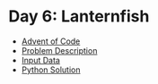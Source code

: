 # Day 6: Lanternfish

- [Advent of Code](https://adventofcode.com/2021/day/6)
- [Problem Description](https://github.com/nicovandenhooff/advent-of-code-2021/blob/main/problems/day-6-laternfish/info.txt)
- [Input Data](https://github.com/nicovandenhooff/advent-of-code-2021/blob/main/problems/day-6-laternfish/input.txt)
- [Python Solution](https://github.com/nicovandenhooff/advent-of-code-2021/blob/main/problems/day-6-laternfish/solution.py)